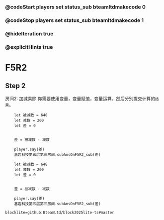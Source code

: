 ### @codeStart players set status_sub bteamltdmakecode 0
### @codeStop players set status_sub bteamltdmakecode 1

### @hideIteration true
### @explicitHints true

# F5R2

## Step 2
房间2: 加减乘除
你需要使用变量，变量赋值，变量运算。然后分别提交计算的``结果``。

```ghost
    let 被减数 = 648
    let 减数 = 200
    let 差 = 0
    
    
    差 = 被减数 - 减数

    player.say(差)
    基岩科技第五层第三房间.subAnsOnF5R2_sub(差)
```
```template
    let 被减数 = 648
    let 减数 = 200
    let 差 = 0
    
    
    差 = 被减数 - 减数

    player.say(差)
    基岩科技第五层第三房间.subAnsOnF5R2_sub(差)
```

```package
blocklite=github:BteamLtd/block2025lite-ts#master
```
